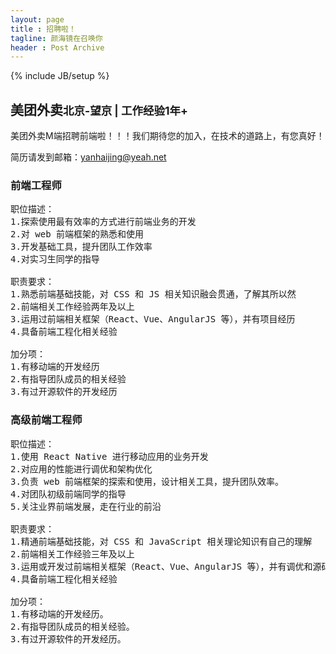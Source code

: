 ```yaml
---
layout: page
title : 招聘啦！
tagline: 颜海镜在召唤你
header : Post Archive
---
```

{% include JB/setup %}

## 美团外卖<small>北京-望京 \| 工作经验1年+</small>
美团外卖M端招聘前端啦！！！我们期待您的加入，在技术的道路上，有您真好！

简历请发到邮箱：<a href="mailto:yanhaijing@yeah.net?subject=美团外卖M端招聘%2B前端%2B简历&body=颜海镜博客看到的招聘信息">yanhaijing@yeah.net</a>

### 前端工程师
<pre class="pg-job-pre">
职位描述：
1.探索使用最有效率的方式进行前端业务的开发
2.对 web 前端框架的熟悉和使用
3.开发基础工具，提升团队工作效率
4.对实习生同学的指导

职责要求：
1.熟悉前端基础技能，对 CSS 和 JS 相关知识融会贯通，了解其所以然
2.前端相关工作经验两年及以上
3.运用过前端相关框架（React、Vue、AngularJS 等），并有项目经历
4.具备前端工程化相关经验

加分项：
1.有移动端的开发经历
2.有指导团队成员的相关经验
3.有过开源软件的开发经历
</pre>

### 高级前端工程师
<pre class="pg-job-pre">
职位描述：
1.使用 React Native 进行移动应用的业务开发
2.对应用的性能进行调优和架构优化
3.负责 web 前端框架的探索和使用，设计相关工具，提升团队效率。
4.对团队初级前端同学的指导
5.关注业界前端发展，走在行业的前沿

职责要求：
1.精通前端基础技能，对 CSS 和 JavaScript 相关理论知识有自己的理解
2.前端相关工作经验三年及以上
3.运用或开发过前端相关框架（React、Vue、AngularJS 等），并有调优和源码解析相关经历
4.具备前端工程化相关经验

加分项：
1.有移动端的开发经历。
2.有指导团队成员的相关经验。
3.有过开源软件的开发经历。
</pre>
